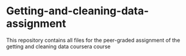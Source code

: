 # Getting-and-cleaning-data-assignment
This repository contains all files for the peer-graded assignment of the getting and cleaning data coursera course

